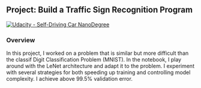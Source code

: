 ## Project: Build a Traffic Sign Recognition Program
[![Udacity - Self-Driving Car NanoDegree](https://s3.amazonaws.com/udacity-sdc/github/shield-carnd.svg)](http://www.udacity.com/drive)
### Overview

In this project, I worked on a problem that is similar but more difficult than the classif Digit Classification Problem (MNIST). In the notebook, I play around with the LeNet architecture and adapt it to the problem. I experiment with several strategies for both speeding up training and controlling model complexity. I achieve above 99.5% validation error. 
